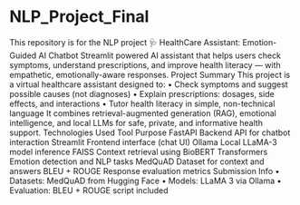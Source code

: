 # NLP_Project_Final
This repository is for the NLP project
🩺 HealthCare Assistant: Emotion-Guided AI
Chatbot
Streamlit powered AI assistant that helps users check symptoms, understand prescriptions, and
improve health literacy — with empathetic, emotionally-aware responses.
Project Summary
This project is a virtual healthcare assistant designed to:
• Check symptoms and suggest possible causes (not diagnoses)
• Explain prescriptions: dosages, side effects, and interactions
• Tutor health literacy in simple, non-technical language
It combines retrieval-augmented generation (RAG), emotional intelligence, and local LLMs for
safe, private, and informative health support.
Technologies Used
Tool Purpose
FastAPI Backend API for chatbot interaction
Streamlit Frontend interface (chat UI)
Ollama Local LLaMA-3 model inference
FAISS Context retrieval using BioBERT
Transformers Emotion detection and NLP tasks
MedQuAD Dataset for context and answers
BLEU + ROUGE Response evaluation metrics
Submission Info
• Datasets: MedQuAD from Hugging Face
• Models: LLaMA 3 via Ollama
• Evaluation: BLEU + ROUGE script included
